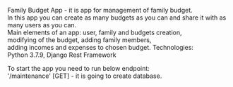 Family Budget App - it is app for management of family budget. <br />
In this app you can create as many budgets as you can and share it with as many users as you can.<br />
Main elements of an app:
user, family and budgets creation, <br />
modifying of the budget, adding family members, <br />
adding incomes and expenses to chosen budget.
Technologies: <br />
Python 3.7.9, Django Rest Framework

To start the app you need to run below endpoint: <br />
'/maintenance' [GET] - it is going to create database.





